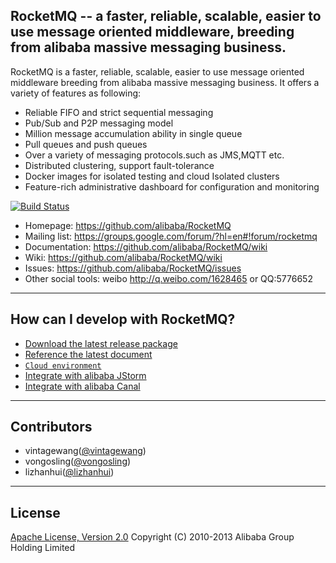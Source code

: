 ## RocketMQ -- a faster, reliable, scalable, easier to use message oriented middleware, breeding from alibaba massive messaging business. 

RocketMQ is a faster, reliable, scalable, easier to use message oriented middleware breeding from alibaba massive messaging business.
It offers a variety of features as following:

* Reliable FIFO and strict sequential messaging
* Pub/Sub and P2P messaging model
* Million message accumulation ability in single queue
* Pull queues and push queues
* Over a variety of messaging protocols.such as JMS,MQTT etc.
* Distributed clustering, support fault-tolerance
* Docker images for isolated testing and cloud Isolated clusters
* Feature-rich administrative dashboard for configuration and monitoring


[![Build Status](https://travis-ci.org/alibaba/RocketMQ.svg?branch=develop)](https://travis-ci.org/alibaba/RocketMQ)


* Homepage: <https://github.com/alibaba/RocketMQ>
* Mailing list: <https://groups.google.com/forum/?hl=en#!forum/rocketmq>
* Documentation: <https://github.com/alibaba/RocketMQ/wiki>
* Wiki: <https://github.com/alibaba/RocketMQ/wiki>
* Issues: <https://github.com/alibaba/RocketMQ/issues>
* Other social tools: weibo <http://q.weibo.com/1628465> or QQ:5776652
 

----------

## How can I develop with RocketMQ?
* [Download the latest release package](https://github.com/alibaba/RocketMQ/releases)
* [Reference the latest document](https://github.com/alibaba/RocketMQ/issues/1)
* [`Cloud environment`](http://www.aliyun.com/product/ons)
* [Integrate with alibaba JStorm](https://github.com/alibaba/jstorm)
* [Integrate with alibaba Canal](https://github.com/alibaba/canal)

----------

## Contributors
* vintagewang([@vintagewang](https://github.com/vintagewang))
* vongosling([@vongosling](https://github.com/vongosling))
* lizhanhui([@lizhanhui](https://github.com/lizhanhui))

----------

## License
[Apache License, Version 2.0](http://www.apache.org/licenses/LICENSE-2.0.html) Copyright (C) 2010-2013 Alibaba Group Holding Limited



